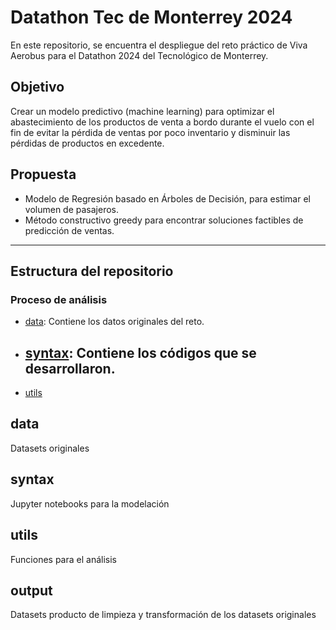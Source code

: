 # Datathon Tec de Monterrey 2024

En este repositorio, se encuentra el despliegue del reto práctico de Viva Aerobus para el Datathon 2024 del Tecnológico de Monterrey.

## Objetivo
Crear un modelo predictivo (machine learning) para optimizar el abastecimiento de los productos de venta a bordo durante el vuelo con el fin de evitar la pérdida de ventas por poco inventario y disminuir las pérdidas de productos en excedente.

## Propuesta

- Modelo de Regresión basado en Árboles de Decisión, para estimar el volumen de pasajeros.
- Método constructivo greedy para encontrar soluciones factibles de predicción de ventas.

----------------------------------------------------------------------------------------------
## Estructura del repositorio

### Proceso de análisis
- [data](https://github.com/semilun4/Datathon_MTY_2024/tree/main/data): Contiene los datos originales del reto.
- [syntax](https://github.com/semilun4/Datathon_MTY_2024/tree/main/syntax): Contiene los códigos que se desarrollaron.
  - 
- [utils](https://github.com/semilun4/Datathon_MTY_2024/tree/main/utils)


## data
Datasets originales
## syntax
Jupyter notebooks para la modelación
## utils
Funciones para el análisis
## output
Datasets producto de limpieza y transformación de los datasets originales
